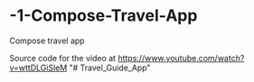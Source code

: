 # -1-Compose-Travel-App
Compose travel app

Source code for the video at
https://www.youtube.com/watch?v=wttDLGiSleM
"# Travel_Guide_App" 
